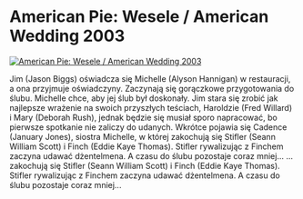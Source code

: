 American Pie: Wesele / American Wedding 2003 
=============
[![American Pie: Wesele / American Wedding 2003 ](http://vidos.pl/images/player.gif)](http://vidos.pl/american-pie-wesele-american-wedding-2003)

 Jim (Jason Biggs) oświadcza się Michelle (Alyson Hannigan) w restauracji, a ona przyjmuje oświadczyny. Zaczynają się gorączkowe przygotowania do ślubu. Michelle chce, aby jej ślub był doskonały. Jim stara się zrobić jak najlepsze wrażenie na swoich przyszłych teściach, Haroldzie (Fred Willard) i Mary (Deborah Rush), jednak będzie się musiał sporo napracować, bo pierwsze spotkanie nie zaliczy do udanych. Wkrótce pojawia się Cadence (January Jones), siostra Michelle, w której zakochują się Stifler (Seann William Scott) i Finch (Eddie Kaye Thomas). Stifler rywalizując z Finchem zaczyna udawać dżentelmena. A czasu do ślubu pozostaje coraz mniej...  ... zakochują się Stifler (Seann William Scott) i Finch (Eddie Kaye Thomas). Stifler rywalizując z Finchem zaczyna udawać dżentelmena. A czasu do ślubu pozostaje coraz mniej...
